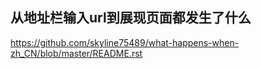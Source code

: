 
## 从地址栏输入url到展现页面都发生了什么
https://github.com/skyline75489/what-happens-when-zh_CN/blob/master/README.rst